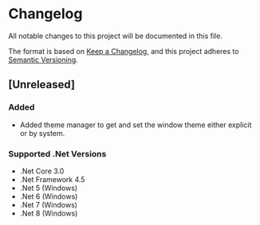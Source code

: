 # Changelog

All notable changes to this project will be documented in this file.

The format is based on [Keep a Changelog](https://keepachangelog.com/en/1.1.0/),
and this project adheres to [Semantic Versioning](https://semver.org/spec/v2.0.0.html).

## [Unreleased]
### Added
- Added theme manager to get and set the window theme either explicit or by system.
### Supported .Net Versions
- .Net Core 3.0
- .Net Framework 4.5
- .Net 5 (Windows)
- .Net 6 (Windows)
- .Net 7 (Windows)
- .Net 8 (Windows)
